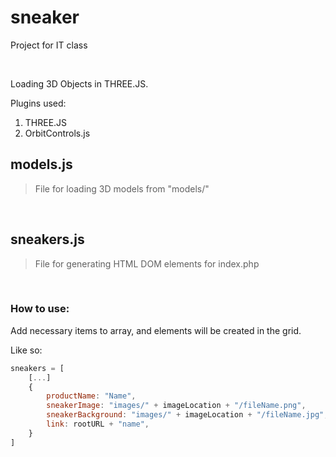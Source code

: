 # sneaker
Project for IT class

<br/>

Loading 3D Objects in THREE.JS.

Plugins used:
1. THREE.JS
2. OrbitControls.js



## models.js
> File for loading 3D models from "models/"

<br/>

## sneakers.js
> File for generating HTML DOM elements for index.php

<br/>

### How to use:
Add necessary items to array, and elements will be created in the grid.

Like so:

```javascript
sneakers = [
    [...]
    {
        productName: "Name",
        sneakerImage: "images/" + imageLocation + "/fileName.png",
        sneakerBackground: "images/" + imageLocation + "/fileName.jpg",
        link: rootURL + "name",
    }
]
```